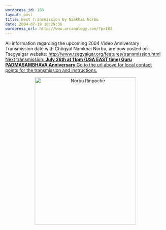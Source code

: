 ```yaml
--- 
wordpress_id: 183
layout: post
title: Next Transmission by Namkhai Norbu
date: 2004-07-19 10:29:36
wordpress_url: http://www.arcanology.com/?p=183
---
```

All information regarding the upcoming 2004 Video Anniversary Transmission date with Chögyal Namkhai Norbu, are now posted on Tsegyalgar website: <a href="http://www.tsegyalgar.org/features/transmission.html">http://www.tsegyalgar.org/features/transmission.html</a> <a href="http://www.tsegyalgar.org/features/transmission.html" />Next transmission: <strong>July 26th at 11pm </strong><strong>(USA EAST time) Guru PADMASAMBHAVA Anniversary</strong> Go to the url above for local contact points for the transmission and instructions.<p align="center">
                                                                                                                                                                                                                                                                                                                                                                                                                                                                                                                                                                                                                                                                              <img width="319" height="464" border="0" alt="Norbu Rinpoche" src="http://www.arcanology.com/images/NNR0001.jpg" />
                                                                                                                                                                                                                                                                                                                                                                                                                                                                                                                                                                                                                                                                            </p>